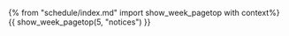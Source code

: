 {% from "schedule/index.md" import show_week_pagetop with context%}
{{ show_week_pagetop(5, "notices") }}

<!--
 
- Complete the graded exercise `Project Preparation: 2 KLoC`
- Achieve `Project Milestone v1.0`

-->